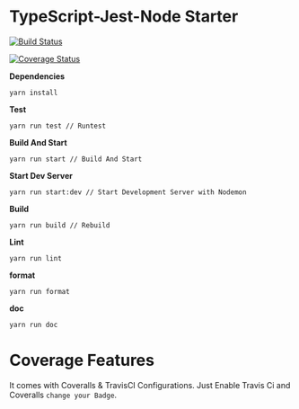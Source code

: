 # TypeScript-Jest-Node Starter

[![Build Status](https://travis-ci.org/al-chaudhari/yarn-ts-jest-starter.svg?branch=master)](https://travis-ci.org/al-chaudhari/yarn-ts-jest-starter)

[![Coverage Status](https://coveralls.io/repos/github/al-chaudhari/yarn-ts-jest-starter/badge.svg?branch=master)](https://coveralls.io/github/al-chaudhari/yarn-ts-jest-starter?branch=master)

**Dependencies**
```
yarn install
```

**Test**

```
yarn run test // Runtest
```
**Build And Start**
```
yarn run start // Build And Start
```
**Start Dev Server**
```
yarn run start:dev // Start Development Server with Nodemon
```

**Build**
```
yarn run build // Rebuild
```

**Lint**

```
yarn run lint
```

**format**
```
yarn run format
```

**doc**

```
yarn run doc

```

# Coverage Features

It comes with Coveralls & TravisCI Configurations. Just Enable Travis Ci and Coveralls  `change your Badge`.
